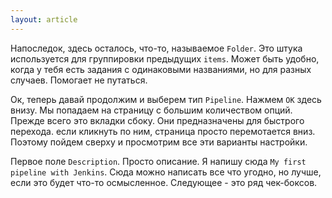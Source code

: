 ```yaml
---
layout: article
---
```

Напоследок, здесь осталось, что-то, называемое `Folder`. Это штука используется для группировки предыдущих `items`. Может быть удобно, когда у тебя есть задания с одинаковыми названиями, но для разных случаев. Помогает не путаться.

Ок, теперь давай продолжим и выберем тип `Pipeline`. Нажмем `ОК` здесь внизу. Мы попадаем на страницу с большим количеством опций.  Прежде всего это вкладки сбоку. Они предназначены для быстрого перехода. если кликнуть по ним, страница просто перемотается вниз. Поэтому пойдем сверху и просмотрим все эти варианты настройки.

Первое поле `Description`. Просто описание. Я напишу сюда `My first pipeline with Jenkins`. Сюда можно написать все что угодно, но лучше, если это будет что-то осмысленное. Следующее - это ряд чек-боксов.
